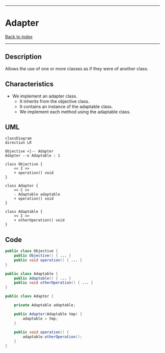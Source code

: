 
---
# Adapter

[Back to index](../index.md)

---
## Description

Allows the use of one or more classes as if they were of another class.

## Characteristics

- We implement an adapter class.
	- It inherits from the objective class.
	- It contains an instance of the adaptable class.
	- We implement each method using the adaptable class.

## UML

```mermaid
classDiagram
direction LR

Objective <|-- Adapter
Adapter --o Adaptable : 1

class Objective {
	<< I >>
	+ operation() void
}

class Adapter {
	<< C >>
	- Adaptable adaptable
	+ operation() void
}

class Adaptable {
	<< I >>
	+ otherOperation() void
}
```
## Code

```java
public class Objective { 
	public Objective() { ... }
	public void operation() { ... }
}

public class Adaptable { 
	public Adaptable() { ... }
	public void otherOperation() { ... }
}

public class Adapter {

	private Adaptable adaptable;

	public Adapter(Adaptable tmp) {
		adaptable = tmp;
	}
	
	public void operation() {
		adaptable.otherOperation();
	}
}
```
